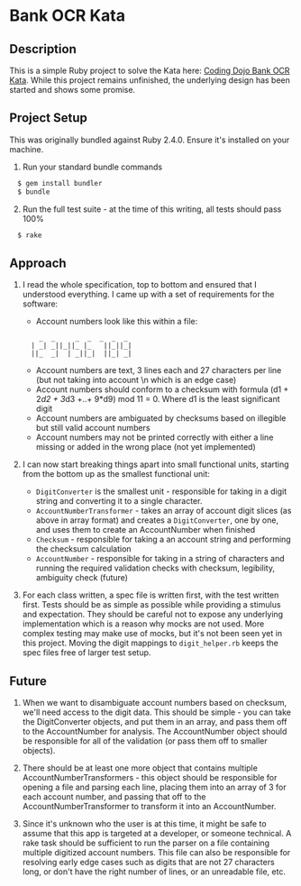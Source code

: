 # Bank OCR Kata

## Description

This is a simple Ruby project to solve the Kata here: [Coding Dojo Bank OCR Kata](http://codingdojo.org/kata/BankOCR/). While this project remains unfinished, the underlying design has been started and shows some promise.

## Project Setup

This was originally bundled against Ruby 2.4.0. Ensure it's installed on your machine.

1. Run your standard bundle commands
```bash
  $ gem install bundler
  $ bundle
```
2. Run the full test suite - at the time of this writing, all tests should pass 100%
```bash
  $ rake
```

## Approach

1. I read the whole specification, top to bottom and ensured that I understood everything. I came up with a set of requirements for the software:

   - Account numbers look like this within a file:
    ```
        _  _     _  _  _  _  _
      | _| _||_||_ |_   ||_||_|
      ||_  _|  | _||_|  ||_| _|
    ```
   - Account numbers are text, 3 lines each and 27 characters per line (but not taking into account \n which is an edge case)
   - Account numbers should conform to a checksum with formula (d1 + 2*d2 + 3*d3 +..+ 9*d9) mod 11 = 0. Where d1 is the least significant digit
   - Account numbers are ambiguated by checksums based on illegible but still valid account numbers
   - Account numbers may not be printed correctly with either a line missing or added in the wrong place (not yet implemented)

2. I can now start breaking things apart into small functional units, starting from the bottom up as the smallest functional unit:

   - `DigitConverter` is the smallest unit - responsible for taking in a digit string and converting it to a single character.
   - `AccountNumberTransformer` - takes an array of account digit slices (as above in array format) and creates a `DigitConverter`, one by one, and uses them to create an AccountNumber when finished
   - `Checksum` - responsible for taking a an account string and performing the checksum calculation
   - `AccountNumber` - responsible for taking in a string of characters and running the required validation checks with checksum, legibility, ambiguity check (future)

3. For each class written, a spec file is written first, with the test written first. Tests should be as simple as possible while providing a stimulus and expectation. They should be careful not to expose any underlying implementation which is a reason why mocks are not used. More complex testing may make use of mocks, but it's not been seen yet in this project. Moving the digit mappings to `digit_helper.rb` keeps the spec files free of larger test setup.

## Future

1. When we want to disambiguate account numbers based on checksum, we'll need access to the digit data. This should be simple - you can take the DigitConverter objects, and put them in an array, and pass them off to the AccountNumber for analysis. The AccountNumber object should be responsible for all of the validation (or pass them off to smaller objects).

2. There should be at least one more object that contains multiple AccountNumberTransformers - this object should be responsible for opening a file and parsing each line, placing them into an array of 3 for each account number, and passing that off to the AccountNumberTransformer to transform it into an AccountNumber.

3. Since it's unknown who the user is at this time, it might be safe to assume that this app is targeted at a developer, or someone technical. A rake task should be sufficient to run the parser on a file containing multiple digitized account numbers. This file can also be responsible for resolving early edge cases such as digits that are not 27 characters long, or don't have the right number of lines, or an unreadable file, etc.
